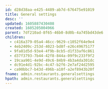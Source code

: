 ```yaml
---
id: d28d38aa-e425-4489-ab7d-676475e91019
title: General settings
desc: ''
updated: 1605887430408
created: 1605205004966
parent: 7df210ad-8f65-46b0-8d0b-4a745bd43de6
children:
  - c416a379-05a4-46cc-9629-c1052f64e9e4
  - 4eb2409c-253d-4023-bd8f-e26c49675177
  - 9fa81d5d-93e4-4f9b-8cb5-d1f33af6c861
  - d37f3793-7b44-42f8-844a-09f9c233f9f2
  - 19caa901-4e9d-49c6-84b9-4b3a4da301dc
  - dc91e4d1-92bc-4c47-b2f6-2e7af24d2595
  - ca90bbc7-b43d-496b-a10f-a2ef8943b20f
fname: admin.restaurants.generalsettings
hpath: admin.restaurants.generalsettings
---
```

<!-- CSS -->

<link rel="stylesheet" href="https://cdn.jsdelivr.net/npm/bootstrap@4.5.3/dist/css/bootstrap.min.css" integrity="sha384-TX8t27EcRE3e/ihU7zmQxVncDAy5uIKz4rEkgIXeMed4M0jlfIDPvg6uqKI2xXr2" crossorigin="anonymous">
<!-- jQuery and JS bundle w/ Popper.js -->
<script src="https://code.jquery.com/jquery-3.5.1.slim.min.js" integrity="sha384-DfXdz2htPH0lsSSs5nCTpuj/zy4C+OGpamoFVy38MVBnE+IbbVYUew+OrCXaRkfj" crossorigin="anonymous"></script>
<script src="https://cdn.jsdelivr.net/npm/bootstrap@4.5.3/dist/js/bootstrap.bundle.min.js" integrity="sha384-ho+j7jyWK8fNQe+A12Hb8AhRq26LrZ/JpcUGGOn+Y7RsweNrtN/tE3MoK7ZeZDyx" crossorigin="anonymous"></script>
<!-- Font Awesome -->
<script src="https://kit.fontawesome.com/489c6dd9c4.js" crossorigin="anonymous"></script>

